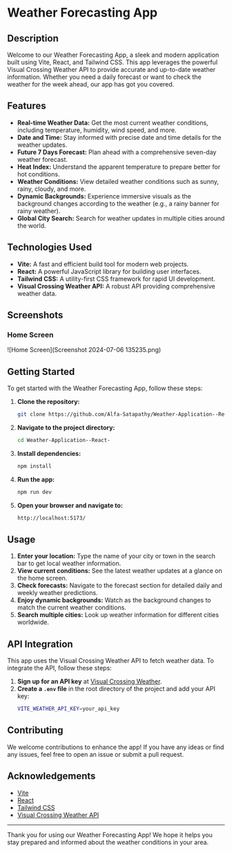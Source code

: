 # Weather Forecasting App

## Description

Welcome to our Weather Forecasting App, a sleek and modern application built using Vite, React, and Tailwind CSS. This app leverages the powerful Visual Crossing Weather API to provide accurate and up-to-date weather information. Whether you need a daily forecast or want to check the weather for the week ahead, our app has got you covered.

## Features

- **Real-time Weather Data:** Get the most current weather conditions, including temperature, humidity, wind speed, and more.
- **Date and Time:** Stay informed with precise date and time details for the weather updates.
- **Future 7 Days Forecast:** Plan ahead with a comprehensive seven-day weather forecast.
- **Heat Index:** Understand the apparent temperature to prepare better for hot conditions.
- **Weather Conditions:** View detailed weather conditions such as sunny, rainy, cloudy, and more.
- **Dynamic Backgrounds:** Experience immersive visuals as the background changes according to the weather (e.g., a rainy banner for rainy weather).
- **Global City Search:** Search for weather updates in multiple cities around the world.

## Technologies Used

- **Vite:** A fast and efficient build tool for modern web projects.
- **React:** A powerful JavaScript library for building user interfaces.
- **Tailwind CSS:** A utility-first CSS framework for rapid UI development.
- **Visual Crossing Weather API:** A robust API providing comprehensive weather data.

## Screenshots

### Home Screen

![Home Screen](Screenshot 2024-07-06 135235.png)


## Getting Started

To get started with the Weather Forecasting App, follow these steps:

1. **Clone the repository:**
    ```sh
    git clone https://github.com/Alfa-Satapathy/Weather-Application--React-
    ```

2. **Navigate to the project directory:**
    ```sh
    cd Weather-Application--React-
    ```

3. **Install dependencies:**
    ```sh
    npm install
    ```

4. **Run the app:**
    ```sh
    npm run dev
    ```

5. **Open your browser and navigate to:**
    ```sh
    http://localhost:5173/
    ```

## Usage

1. **Enter your location:** Type the name of your city or town in the search bar to get local weather information.
2. **View current conditions:** See the latest weather updates at a glance on the home screen.
3. **Check forecasts:** Navigate to the forecast section for detailed daily and weekly weather predictions.
4. **Enjoy dynamic backgrounds:** Watch as the background changes to match the current weather conditions.
5. **Search multiple cities:** Look up weather information for different cities worldwide.

## API Integration

This app uses the Visual Crossing Weather API to fetch weather data. To integrate the API, follow these steps:

1. **Sign up for an API key** at [Visual Crossing Weather](https://www.visualcrossing.com/weather-api).
2. **Create a `.env` file** in the root directory of the project and add your API key:
    ```sh
    VITE_WEATHER_API_KEY=your_api_key
    ```

## Contributing

We welcome contributions to enhance the app! If you have any ideas or find any issues, feel free to open an issue or submit a pull request.

## Acknowledgements

- [Vite](https://vitejs.dev/)
- [React](https://reactjs.org/)
- [Tailwind CSS](https://tailwindcss.com/)
- [Visual Crossing Weather API](https://www.visualcrossing.com/weather-api)


---

Thank you for using our Weather Forecasting App! We hope it helps you stay prepared and informed about the weather conditions in your area.

